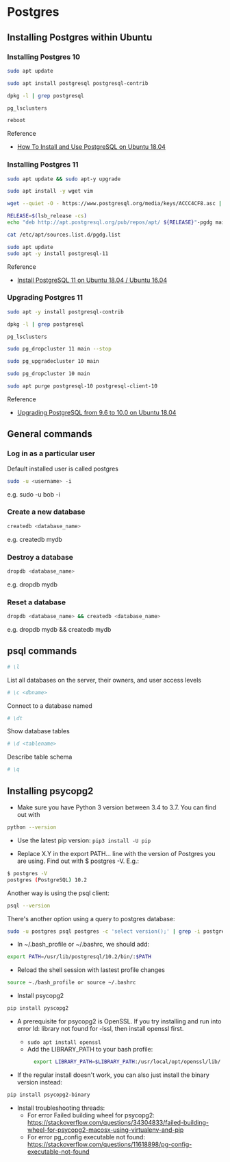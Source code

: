 # Postgres

## Installing Postgres within Ubuntu

### Installing Postgres 10

```bash
sudo apt update
```

```bash
sudo apt install postgresql postgresql-contrib
```

```bash
dpkg -l | grep postgresql
```

```bash
pg_lsclusters
```

```bash
reboot
```

Reference
* [How To Install and Use PostgreSQL on Ubuntu 18.04](https://www.digitalocean.com/community/tutorials/how-to-install-and-use-postgresql-on-ubuntu-18-04)

### Installing Postgres 11

```bash
sudo apt update && sudo apt-y upgrade
```

```bash
sudo apt install -y wget vim
```

```bash
wget --quiet -O - https://www.postgresql.org/media/keys/ACCC4CF8.asc | sudo apt-key add -
```

```bash
RELEASE=$(lsb_release -cs)
echo "deb http://apt.postgresql.org/pub/repos/apt/ ${RELEASE}"-pgdg main | sudo tee  /etc/apt/sources.list.d/pgdg.list
```

```bash
cat /etc/apt/sources.list.d/pgdg.list
```

```bash
sudo apt update
sudo apt -y install postgresql-11
```

Reference
* [Install PostgreSQL 11 on Ubuntu 18.04 / Ubuntu 16.04](https://computingforgeeks.com/install-postgresql-11-on-ubuntu-18-04-ubuntu-16-04/)

### Upgrading Postgres 11

```bash
sudo apt -y install postgresql-contrib
```

```bash
dpkg -l | grep postgresql
```

```bash
pg_lsclusters
```

```bash
sudo pg_dropcluster 11 main --stop
```

```bash
sudo pg_upgradecluster 10 main
```

```bash
sudo pg_dropcluster 10 main
```

```bash
sudo apt purge postgresql-10 postgresql-client-10
```

Reference
* [Upgrading PostgreSQL from 9.6 to 10.0 on Ubuntu 18.04](https://www.paulox.net/2018/05/19/upgrading-postgresql-from-9-6-to-10-0-on-ubuntu-18-04/#upgrading-postgresql-from-9-6-to-10-0-on-ubuntu-18-04)

## General commands

### Log in as a particular user

Default installed user is called postgres

```bash
sudo -u <username> -i
```

e.g. sudo -u bob -i

### Create a new database

```bash
createdb <database_name>
```

e.g. createdb mydb

### Destroy a database

```bash
dropdb <database_name>
```

e.g. dropdb mydb

### Reset a database

```bash
dropdb <database_name> && createdb <database_name>
```

e.g. dropdb mydb && createdb mydb

## psql commands

```bash
# \l
```

List all databases on the server, their owners, and user access levels

```bash
# \c <dbname>
```

Connect to a database named

```bash
# \dt
```

Show database tables

```bash
# \d <tablename>
```

Describe table schema

```bash
# \q
```

## Installing psycopg2

* Make sure you have Python 3 version between 3.4 to 3.7. You can find out with

```bash
python --version
```

* Use the latest pip version:  `pip3 install -U pip`

* Replace X.Y in the export PATH... line with the version of Postgres you are using. Find out with $ postgres -V. E.g.:

```bash
$ postgres -V
postgres (PostgreSQL) 10.2
```

Another way is using the psql client:

```bash
psql --version
```

There's another option using a query to postgres database:

```bash
sudo -u postgres psql postgres -c 'select version();' | grep -i postgres
```

* In ~/.bash_profile or ~/.bashrc, we should add:

```bash
export PATH=/usr/lib/postgresql/10.2/bin/:$PATH
```

* Reload the shell session with lastest profile changes

```bash
source ~./bash_profile or source ~/.bashrc
```

* Install psycopg2

```bash
pip install pyscopg2
```

* A prerequisite for psycopg2 is OpenSSL. If you try installing and run into error ld: library not found for -lssl, then install openssl first.

    * `sudo apt install openssl`
    * Add the LIBRARY_PATH to your bash profile:
        ```bash
          export LIBRARY_PATH=$LIBRARY_PATH:/usr/local/opt/openssl/lib/
        ```

* If the regular install doesn't work, you can also just install the binary version instead:

```bash
pip install psycopg2-binary
```

* Install troubleshooting threads:
    * For error Failed building wheel for psycopg2: https://stackoverflow.com/questions/34304833/failed-building-wheel-for-psycopg2-macosx-using-virtualenv-and-pip
    * For error pg_config executable not found: https://stackoverflow.com/questions/11618898/pg-config-executable-not-found